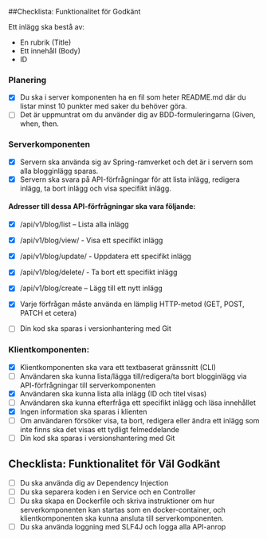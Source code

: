 
##Checklista: Funktionalitet för Godkänt

Ett inlägg ska bestå av:
- En rubrik (Title)
- Ett innehåll (Body)
- ID

### Planering

- [x] Du ska i server komponenten ha en fil som heter README.md där du listar minst 10 punkter med saker du behöver göra.
- [ ] Det är uppmuntrat om du använder dig av BDD-formuleringarna (Given, when, then.

### Serverkomponenten
- [x] Servern ska använda sig av Spring-ramverket och det är i servern som alla blogginlägg sparas.
- [x] Servern ska svara på API-förfrågningar för att lista inlägg, redigera inlägg, ta bort inlägg och visa specifikt inlägg.

#### Adresser till dessa API-förfrågningar ska vara följande:
- [x] /api/v1/blog/list – Lista alla inlägg
- [x] /api/v1/blog/view/<id> - Visa ett specifikt inlägg
- [x] /api/v1/blog/update/<id> - Uppdatera ett specifikt inlägg
- [x] /api/v1/blog/delete/<id> - Ta bort ett specifikt inlägg
- [x] /api/v1/blog/create – Lägg till ett nytt inlägg

- [x] Varje förfrågan måste använda en lämplig HTTP-metod (GET, POST, PATCH et
  cetera)
- [ ] Din kod ska sparas i versionhantering med Git

### Klientkomponenten:

- [x] Klientkomponenten ska vara ett textbaserat gränssnitt (CLI)
- [ ] Användaren ska kunna lista/lägga till/redigera/ta bort blogginlägg via API-förfrågningar till serverkomponenten
- [x] Användaren ska kunna lista alla inlägg (ID och titel visas)
- [ ] Användaren ska kunna efterfråga ett specifikt inlägg och läsa innehållet
- [x] Ingen information ska sparas i klienten
- [ ] Om användaren försöker visa, ta bort, redigera eller ändra ett inlägg som inte
  finns ska det visas ett tydligt felmeddelande
- [ ] Din kod ska sparas i versionshantering med Git

## Checklista: Funktionalitet för Väl Godkänt

- [ ] Du ska använda dig av Dependency Injection
- [ ] Du ska separera koden i en Service och en Controller
- [ ] Du ska skapa en Dockerfile och skriva instruktioner om hur serverkomponenten kan startas som en docker-container, och klientkomponenten ska kunna ansluta till serverkomponenten.
- [ ] Du ska använda loggning med SLF4J och logga alla API-anrop
